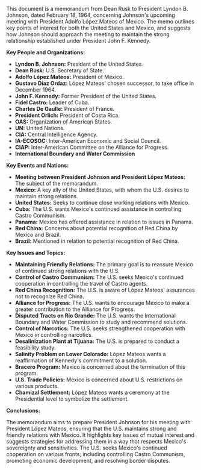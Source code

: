 This document is a memorandum from Dean Rusk to President Lyndon B. Johnson, dated February 18, 1964, concerning Johnson's upcoming meeting with President Adolfo López Mateos of Mexico. The memo outlines key points of interest for both the United States and Mexico, and suggests how Johnson should approach the meeting to maintain the strong relationship established under President John F. Kennedy.

**Key People and Organizations:**

*   **Lyndon B. Johnson:** President of the United States.
*   **Dean Rusk:** U.S. Secretary of State.
*   **Adolfo López Mateos:** President of Mexico.
*   **Gustavo Díaz Ordaz:** López Mateos' chosen successor, to take office in December 1964.
*   **John F. Kennedy:** Former President of the United States.
*   **Fidel Castro:** Leader of Cuba.
*   **Charles De Gaulle:** President of France.
*   **President Orlich:** President of Costa Rica.
*   **OAS:** Organization of American States.
*   **UN:** United Nations.
*   **CIA:** Central Intelligence Agency.
*   **IA-ECOSOC:** Inter-American Economic and Social Council.
*   **CIAP:** Inter-American Committee on the Alliance for Progress.
*   **International Boundary and Water Commission**

**Key Events and Nations:**

*   **Meeting between President Johnson and President López Mateos:** The subject of the memorandum.
*   **Mexico:** A key ally of the United States, with whom the U.S. desires to maintain strong relations.
*   **United States:** Seeks to continue close working relations with Mexico.
*   **Cuba:** The U.S. wants Mexico's continued assistance in controlling Castro Communism.
*   **Panama:** Mexico has offered assistance in relation to issues in Panama.
*   **Red China:** Concerns about potential recognition of Red China by Mexico and Brazil.
*   **Brazil:** Mentioned in relation to potential recognition of Red China.

**Key Issues and Topics:**

*   **Maintaining Friendly Relations:** The primary goal is to reassure Mexico of continued strong relations with the U.S.
*   **Control of Castro Communism:** The U.S. seeks Mexico's continued cooperation in controlling the travel of Castro agents.
*   **Red China Recognition:** The U.S. is aware of López Mateos' assurances not to recognize Red China.
*   **Alliance for Progress:** The U.S. wants to encourage Mexico to make a greater contribution to the Alliance for Progress.
*   **Disputed Tracts on Rio Grande:** The U.S. wants the International Boundary and Water Commission to study and recommend solutions.
*   **Control of Narcotics:** The U.S. seeks strengthened cooperation with Mexico in controlling narcotics.
*   **Desalinization Plant at Tijuana:** The U.S. is prepared to conduct a feasibility study.
*   **Salinity Problem on Lower Colorado:** López Mateos wants a reaffirmation of Kennedy's commitment to a solution.
*   **Bracero Program:** Mexico is concerned about the termination of this program.
*   **U.S. Trade Policies:** Mexico is concerned about U.S. restrictions on various products.
*   **Chamizal Settlement:** López Mateos wants a ceremony at the Presidential level to symbolize the settlement.

**Conclusions:**

The memorandum aims to prepare President Johnson for his meeting with President López Mateos, ensuring that the U.S. maintains strong and friendly relations with Mexico. It highlights key issues of mutual interest and suggests strategies for addressing them in a way that respects Mexico's sovereignty and sensitivities. The U.S. seeks Mexico's continued cooperation on various fronts, including controlling Castro Communism, promoting economic development, and resolving border disputes.
